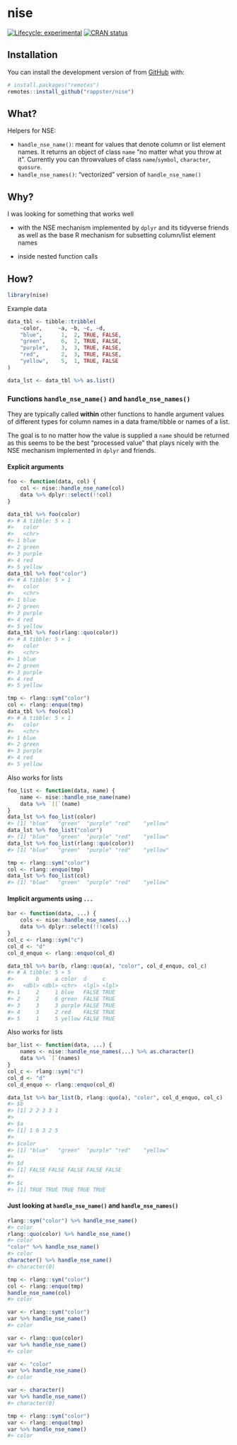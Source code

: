 
<!-- README.md is generated from README.Rmd. Please edit that file -->

# nise

<!-- badges: start -->

[![Lifecycle:
experimental](https://img.shields.io/badge/lifecycle-experimental-orange.svg)](https://lifecycle.r-lib.org/articles/stages.html#experimental)
[![CRAN
status](https://www.r-pkg.org/badges/version/valid)](https://CRAN.R-project.org/package=valid)
<!-- badges: end -->

## Installation

You can install the development version of from
[GitHub](https://github.com/) with:

``` r
# install.packages("remotes")
remotes::install_github("rappster/nise")
```

## What?

Helpers for NSE:

-   `handle_nse_name()`: meant for values that denote column or list
    element names. It returns an object of class `name` “no matter what
    you throw at it”. Currently you can throwvalues of class
    `name`/`symbol`, `character`, `quosure`.
-   `handle_nse_names()`: “vectorized” version of `handle_nse_name()`

## Why?

I was looking for something that works well

-   with the NSE mechanism implemented by `dplyr` and its tidyverse
    friends as well as the base R mechanism for subsetting column/list
    element names

-   inside nested function calls

## How?

``` r
library(nise)
```

Example data

``` r
data_tbl <- tibble::tribble(
    ~color,     ~a, ~b, ~c, ~d,
    "blue",      1,  2, TRUE, FALSE,
    "green",     6,  2, TRUE, FALSE,
    "purple",    3,  3, TRUE, FALSE,
    "red",       2,  3, TRUE, FALSE,
    "yellow",    5,  1, TRUE, FALSE
)

data_lst <- data_tbl %>% as.list()
```

### Functions `handle_nse_name()` and `handle_nse_names()`

They are typically called **within** other functions to handle argument
values of different types for column names in a data frame/tibble or
names of a list.

The goal is to no matter how the value is supplied a `name` should be
returned as this seems to be the best “processed value” that plays
nicely with the NSE mechanism implemented in `dplyr` and friends.

#### Explicit arguments

``` r
foo <- function(data, col) {
    col <- nise::handle_nse_name(col)
    data %>% dplyr::select(!!col)
}

data_tbl %>% foo(color)
#> # A tibble: 5 × 1
#>   color 
#>   <chr> 
#> 1 blue  
#> 2 green 
#> 3 purple
#> 4 red   
#> 5 yellow
data_tbl %>% foo("color")
#> # A tibble: 5 × 1
#>   color 
#>   <chr> 
#> 1 blue  
#> 2 green 
#> 3 purple
#> 4 red   
#> 5 yellow
data_tbl %>% foo(rlang::quo(color))
#> # A tibble: 5 × 1
#>   color 
#>   <chr> 
#> 1 blue  
#> 2 green 
#> 3 purple
#> 4 red   
#> 5 yellow

tmp <- rlang::sym("color")
col <- rlang::enquo(tmp)
data_tbl %>% foo(col)
#> # A tibble: 5 × 1
#>   color 
#>   <chr> 
#> 1 blue  
#> 2 green 
#> 3 purple
#> 4 red   
#> 5 yellow
```

Also works for lists

``` r
foo_list <- function(data, name) {
    name <- nise::handle_nse_name(name)
    data %>% `[[`(name)
}
data_lst %>% foo_list(color)
#> [1] "blue"   "green"  "purple" "red"    "yellow"
data_lst %>% foo_list("color")
#> [1] "blue"   "green"  "purple" "red"    "yellow"
data_lst %>% foo_list(rlang::quo(color))
#> [1] "blue"   "green"  "purple" "red"    "yellow"

tmp <- rlang::sym("color")
col <- rlang::enquo(tmp)
data_lst %>% foo_list(col)
#> [1] "blue"   "green"  "purple" "red"    "yellow"
```

#### Implicit arguments using `...`

``` r
bar <- function(data, ...) {
    cols <- nise::handle_nse_names(...)
    data %>% dplyr::select(!!!cols)
}
col_c <- rlang::sym("c")
col_d <- "d"
col_d_enquo <- rlang::enquo(col_d)

data_tbl %>% bar(b, rlang::quo(a), "color", col_d_enquo, col_c)
#> # A tibble: 5 × 5
#>       b     a color  d     c    
#>   <dbl> <dbl> <chr>  <lgl> <lgl>
#> 1     2     1 blue   FALSE TRUE 
#> 2     2     6 green  FALSE TRUE 
#> 3     3     3 purple FALSE TRUE 
#> 4     3     2 red    FALSE TRUE 
#> 5     1     5 yellow FALSE TRUE
```

Also works for lists

``` r
bar_list <- function(data, ...) {
    names <- nise::handle_nse_names(...) %>% as.character()
    data %>% `[`(names)
}
col_c <- rlang::sym("c")
col_d <- "d"
col_d_enquo <- rlang::enquo(col_d)

data_lst %>% bar_list(b, rlang::quo(a), "color", col_d_enquo, col_c)
#> $b
#> [1] 2 2 3 3 1
#> 
#> $a
#> [1] 1 6 3 2 5
#> 
#> $color
#> [1] "blue"   "green"  "purple" "red"    "yellow"
#> 
#> $d
#> [1] FALSE FALSE FALSE FALSE FALSE
#> 
#> $c
#> [1] TRUE TRUE TRUE TRUE TRUE
```

#### Just looking at `handle_nse_name()` and `handle_nse_names()`

``` r
rlang::sym("color") %>% handle_nse_name()
#> color
rlang::quo(color) %>% handle_nse_name()
#> color
"color" %>% handle_nse_name()
#> color
character() %>% handle_nse_name()
#> character(0)

tmp <- rlang::sym("color")
col <- rlang::enquo(tmp)
handle_nse_name(col)
#> color
```

``` r
var <- rlang::sym("color")
var %>% handle_nse_name()
#> color

var <- rlang::quo(color)
var %>% handle_nse_name()
#> color

var <- "color" 
var %>% handle_nse_name()
#> color

var <- character()
var %>% handle_nse_name()
#> character(0)

tmp <- rlang::sym("color")
var <- rlang::enquo(tmp)
var %>% handle_nse_name()
#> color
```
